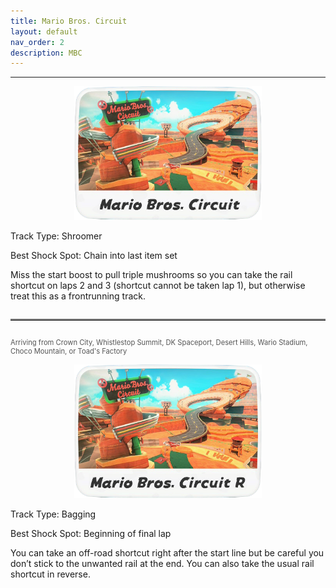 ```yaml
---
title: Mario Bros. Circuit
layout: default
nav_order: 2
description: MBC
---
```


---

<p align="center">
  <img src="/assets/images/icon-mario-bros-circuit.png" alt="Mario Bros. Circuit Icon" width="300"/>
</p>

Track Type: Shroomer

Best Shock Spot: Chain into last item set

Miss the start boost to pull triple mushrooms so you can take the rail shortcut on laps 2 and 3 (shortcut cannot be taken lap 1), but otherwise treat this as a frontrunning track.

<hr style="border-top: 2px solid #7F7F7F; margin: 2em 0;">

<p style="font-size: 0.8em; color: #555; text-align: left;">
  Arriving from Crown City, Whistlestop Summit, DK Spaceport, Desert Hills, Wario Stadium, Choco Mountain, or Toad's Factory
</p>

<p align="center">
  <img src="/assets/images/icon-mario-bros-circuit-r.png" alt="Mario Bros. Circuit R Icon" width="300"/>
</p>

Track Type: Bagging

Best Shock Spot: Beginning of final lap

You can take an off-road shortcut right after the start line but be careful you don’t stick to the unwanted rail at the end. You can also take the usual rail shortcut in reverse.
